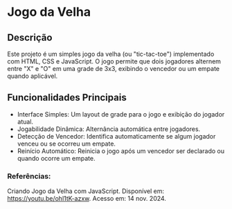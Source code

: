 # Jogo da Velha

## Descrição
Este projeto é um simples jogo da velha (ou "tic-tac-toe") implementado com HTML, CSS e JavaScript. O jogo permite que dois jogadores alternem entre "X" e "O" em uma grade de 3x3, exibindo o vencedor ou um empate quando aplicável.

## Funcionalidades Principais
- Interface Simples: Um layout de grade para o jogo e exibição do jogador atual.
- Jogabilidade Dinâmica: Alternância automática entre jogadores.
- Detecção de Vencedor: Identifica automaticamente se algum jogador venceu ou se ocorreu um empate.
- Reinício Automático: Reinicia o jogo após um vencedor ser declarado ou quando ocorre um empate.

### Referências:
Criando Jogo da Velha com JavaScript. Disponível em: <https://youtu.be/ohl1tK-azxw>. Acesso em: 14 nov. 2024.
